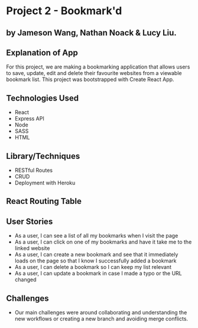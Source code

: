# Project 2 - Bookmark'd
## by Jameson Wang, Nathan Noack & Lucy Liu.

## Explanation of App

For this project, we are making a bookmarking application that allows users to save, update, edit and delete their favourite websites from a viewable bookmark list. This project was bootstrapped with Create React App.


## Technologies Used
- React
- Express API
- Node
- SASS
- HTML

## Library/Techniques
- RESTful Routes
- CRUD
- Deployment with Heroku

## React Routing Table 



## User Stories

- As a user, I can see a list of all my bookmarks when I visit the page
- As a user, I can click on one of my bookmarks and have it take me to the linked website
- As a user, I can create a new bookmark and see that it immediately loads on the page so that I know I successfully added a bookmark
- As a user, I can delete a bookmark so I can keep my list relevant
- As a user, I can update a bookmark in case I made a typo or the URL changed

## Challenges
- Our main challenges were around collaborating and understanding the new workflows or creating a new branch and avoiding merge conflicts. 
